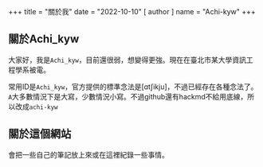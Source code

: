 +++
title = "關於我"
date = "2022-10-10"
[ author ]
  name = "Achi-kyw"
+++

## 關於Achi_kyw

大家好，我是`Achi_kyw`，目前還很弱，想變得更強。現在在臺北市某大學資訊工程學系被電。

常用ID是`Achi_kyw`，官方提供的標準念法是[ɑtʃikju]，不過已經存在各種念法了。`A`大多數情況下是大寫，少數情況小寫。不過github還有hackmd不給用底線，所以改成`achi-kyw`

## 關於這個網站

會把一些自己的筆記放上來或在這裡紀錄一些事情。